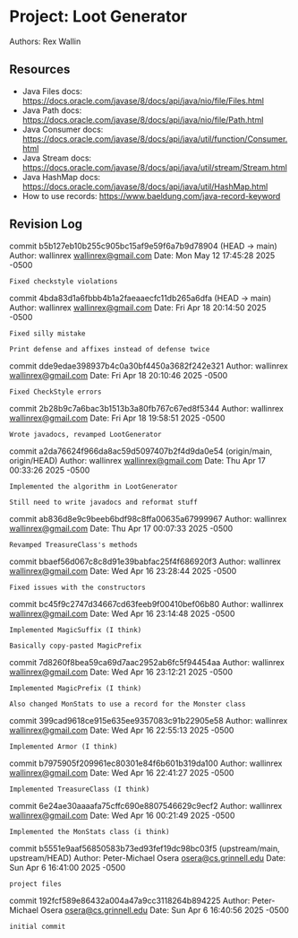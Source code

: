 # Project: Loot Generator

Authors: Rex Wallin

## Resources

*   Java Files docs: https://docs.oracle.com/javase/8/docs/api/java/nio/file/Files.html
*   Java Path docs: https://docs.oracle.com/javase/8/docs/api/java/nio/file/Path.html
*   Java Consumer docs: https://docs.oracle.com/javase/8/docs/api/java/util/function/Consumer.html
*   Java Stream docs: https://docs.oracle.com/javase/8/docs/api/java/util/stream/Stream.html
*   Java HashMap docs: https://docs.oracle.com/javase/8/docs/api/java/util/HashMap.html
*   How to use records: https://www.baeldung.com/java-record-keyword


## Revision Log
commit b5b127eb10b255c905bc15af9e59f6a7b9d78904 (HEAD -> main)
Author: wallinrex <wallinrex@gmail.com>
Date:   Mon May 12 17:45:28 2025 -0500

    Fixed checkstyle violations

commit 4bda83d1a6fbbb4b1a2faeaaecfc11db265a6dfa (HEAD -> main)
Author: wallinrex <wallinrex@gmail.com>
Date:   Fri Apr 18 20:14:50 2025 -0500

    Fixed silly mistake
    
    Print defense and affixes instead of defense twice

commit dde9edae398937b4c0a30bf4450a3682f242e321
Author: wallinrex <wallinrex@gmail.com>
Date:   Fri Apr 18 20:10:46 2025 -0500

    Fixed CheckStyle errors

commit 2b28b9c7a6bac3b1513b3a80fb767c67ed8f5344
Author: wallinrex <wallinrex@gmail.com>
Date:   Fri Apr 18 19:58:51 2025 -0500

    Wrote javadocs, revamped LootGenerator

commit a2da76624f966da8ac59d5097407b2f4d9da0e54 (origin/main, origin/HEAD)
Author: wallinrex <wallinrex@gmail.com>
Date:   Thu Apr 17 00:33:26 2025 -0500

    Implemented the algorithm in LootGenerator
    
    Still need to write javadocs and reformat stuff

commit ab836d8e9c9beeb6bdf98c8ffa00635a67999967
Author: wallinrex <wallinrex@gmail.com>
Date:   Thu Apr 17 00:07:33 2025 -0500

    Revamped TreasureClass's methods

commit bbaef56d067c8c8d91e39babfac25f4f686920f3
Author: wallinrex <wallinrex@gmail.com>
Date:   Wed Apr 16 23:28:44 2025 -0500

    Fixed issues with the constructors

commit bc45f9c2747d34667cd63feeb9f00410bef06b80
Author: wallinrex <wallinrex@gmail.com>
Date:   Wed Apr 16 23:14:48 2025 -0500

    Implemented MagicSuffix (I think)
    
    Basically copy-pasted MagicPrefix

commit 7d8260f8bea59ca69d7aac2952ab6fc5f94454aa
Author: wallinrex <wallinrex@gmail.com>
Date:   Wed Apr 16 23:12:21 2025 -0500

    Implemented MagicPrefix (I think)

    Also changed MonStats to use a record for the Monster class

commit 399cad9618ce915e635ee9357083c91b22905e58
Author: wallinrex <wallinrex@gmail.com>
Date:   Wed Apr 16 22:55:13 2025 -0500

    Implemented Armor (I think)

commit b7975905f209961ec80301e84f6b601b319da100
Author: wallinrex <wallinrex@gmail.com>
Date:   Wed Apr 16 22:41:27 2025 -0500

    Implemented TreasureClass (I think)

commit 6e24ae30aaaafa75cffc690e8807546629c9ecf2
Author: wallinrex <wallinrex@gmail.com>
Date:   Wed Apr 16 00:21:49 2025 -0500

    Implemented the MonStats class (i think)

commit b5551e9aaf56850583b73ed93fef19dc98bc03f5 (upstream/main, upstream/HEAD)
Author: Peter-Michael Osera <osera@cs.grinnell.edu>
Date:   Sun Apr 6 16:41:00 2025 -0500

    project files

commit 192fcf589e86432a004a47a9cc3118264b894225
Author: Peter-Michael Osera <osera@cs.grinnell.edu>
Date:   Sun Apr 6 16:40:56 2025 -0500

    initial commit
